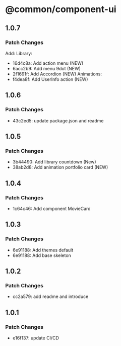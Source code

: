 # @common/component-ui

## 1.0.7

### Patch Changes
Add:
Library:
- 16d4c8a: Add action menu (NEW)
- 6acc2b9: Add menu 9dot (NEW)
- 2f1691f: Add Accordion (NEW)
Animations:
- f4dea8f: Add UserInfo action (NEW)

## 1.0.6

### Patch Changes

- 43c2ed5: update package.json and readme

## 1.0.5

### Patch Changes

- 3b44490: Add library countdown (New)
- 38ab2d8: Add animation portfolio card (NEW)

## 1.0.4

### Patch Changes

- 1c64c46: Add component MovieCard

## 1.0.3

### Patch Changes

- 6e91188: Add themes default
- 6e91188: Add base skeleton

## 1.0.2

### Patch Changes

- cc2a579: add readme and introduce

## 1.0.1

### Patch Changes

- e16f137: update CI/CD
